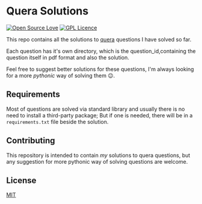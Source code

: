 # Quera Solutions
[![Open Source Love](https://badges.frapsoft.com/os/v1/open-source.svg?v=103)](https://github.com/ellerbrock/open-source-badges/)
[![GPL Licence](https://badges.frapsoft.com/os/mit/mit.svg?v=103)](https://opensource.org/licenses/GPL-3.0/)

This repo contains all the solutions to [quera](https://quera.ir/) questions I have solved so far.

Each question has it's own directory, which is the question_id,containing the question itself in pdf format and also the solution.

Feel free to suggest better solutions for these questions, I'm always looking for a more *pythonic* way of solving them :wink:.

## Requirements
Most of questions are solved via standard library and usually there is no need to install a third-party package; But if one is needed, there will be in a `requirements.txt` file beside the solution.

## Contributing
This repository is intended to contain *my* solutions to quera questions, but any suggestion for more pythonic way of solving questions are welcome.

## License
[MIT](https://opensource.org/licenses/MIT)